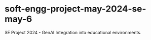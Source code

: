 # soft-engg-project-may-2024-se-may-6
SE Project 2024 - GenAI Integration into educational environments.
